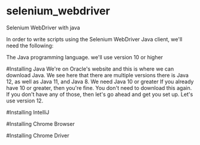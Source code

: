 # selenium_webdriver
Selenium WebDriver with java

In order to write scripts using the Selenium WebDriver Java client, we'll need the following:

The Java programming language. we'll use version 10 or higher

#Installing Java
We're on Oracle's website and this is where we can download Java.
We see here that there are multiple versions there is Java 12, as well as Java 11, and Java 8. We need Java 10 or greater
If you already have 10 or greater, then you're fine. You don't need to download this again.
If you don't have any of those, then let's go ahead and get you set up.
Let's use version 12.

#Installing IntelliJ

#Installing Chrome Browser

#Installing Chrome Driver
